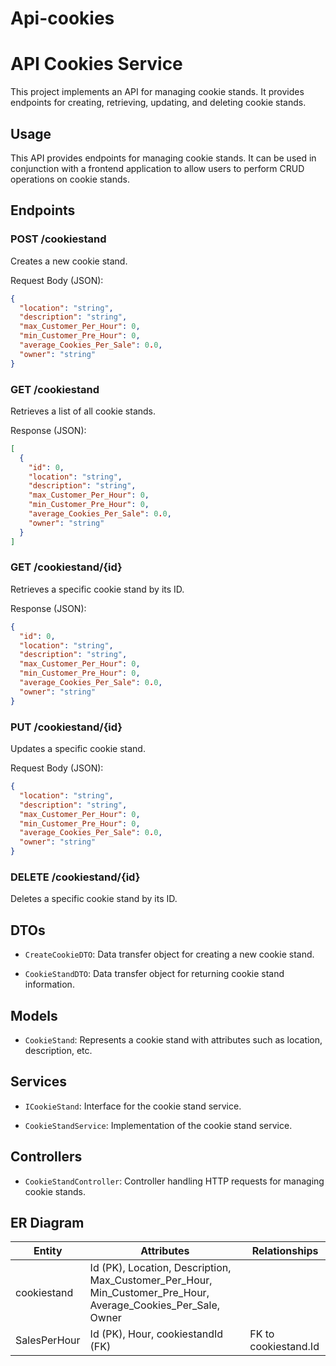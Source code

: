 # Api-cookies

# API Cookies Service

This project implements an API for managing cookie stands. It provides endpoints for creating, retrieving, updating, and deleting cookie stands.




## Usage

This API provides endpoints for managing cookie stands. It can be used in conjunction with a frontend application to allow users to perform CRUD operations on cookie stands.

## Endpoints

### POST /cookiestand

Creates a new cookie stand.

Request Body (JSON):
```json
{
  "location": "string",
  "description": "string",
  "max_Customer_Per_Hour": 0,
  "min_Customer_Pre_Hour": 0,
  "average_Cookies_Per_Sale": 0.0,
  "owner": "string"
}
```

### GET /cookiestand

Retrieves a list of all cookie stands.

Response (JSON):
```json
[
  {
    "id": 0,
    "location": "string",
    "description": "string",
    "max_Customer_Per_Hour": 0,
    "min_Customer_Pre_Hour": 0,
    "average_Cookies_Per_Sale": 0.0,
    "owner": "string"
  }
]
```

### GET /cookiestand/{id}

Retrieves a specific cookie stand by its ID.

Response (JSON):
```json
{
  "id": 0,
  "location": "string",
  "description": "string",
  "max_Customer_Per_Hour": 0,
  "min_Customer_Pre_Hour": 0,
  "average_Cookies_Per_Sale": 0.0,
  "owner": "string"
}
```

### PUT /cookiestand/{id}

Updates a specific cookie stand.

Request Body (JSON):
```json
{
  "location": "string",
  "description": "string",
  "max_Customer_Per_Hour": 0,
  "min_Customer_Pre_Hour": 0,
  "average_Cookies_Per_Sale": 0.0,
  "owner": "string"
}
```

### DELETE /cookiestand/{id}

Deletes a specific cookie stand by its ID.

## DTOs

- `CreateCookieDTO`: Data transfer object for creating a new cookie stand.

- `CookieStandDTO`: Data transfer object for returning cookie stand information.

## Models

- `CookieStand`: Represents a cookie stand with attributes such as location, description, etc.

## Services

- `ICookieStand`: Interface for the cookie stand service.

- `CookieStandService`: Implementation of the cookie stand service.

## Controllers

- `CookieStandController`: Controller handling HTTP requests for managing cookie stands.

## ER Diagram

| Entity          | Attributes                                            | Relationships         |
|-----------------|------------------------------------------------------|----------------------|
| cookiestand     | Id (PK), Location, Description, Max_Customer_Per_Hour, Min_Customer_Pre_Hour, Average_Cookies_Per_Sale, Owner |                      |
| SalesPerHour    | Id (PK), Hour, cookiestandId (FK)                    | FK to cookiestand.Id  |

